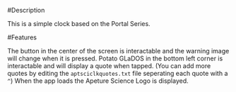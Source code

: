 #Description

This is a simple clock based on the Portal Series.

#Features

The button in the center of the screen is interactable and the warning image will change when it is pressed.
Potato GLaDOS in the bottom left corner is interactable and will display a quote when tapped. (You can add more quotes by editing the `aptsciclkquotes.txt` file seperating each quote with a `^`)
When the app loads the Apeture Science Logo is displayed.
